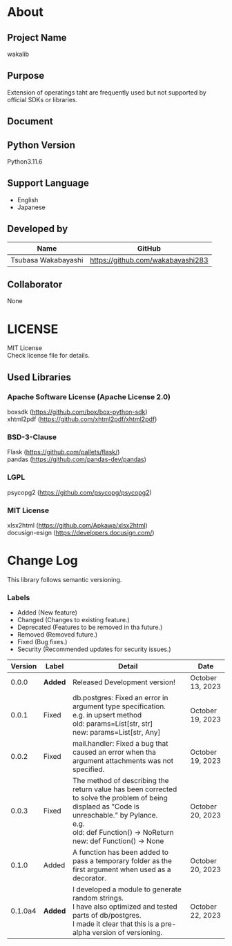 # About
## Project Name
wakalib

## Purpose
Extension of operatings taht are frequently used but not supported
by official SDKs or libraries.

## Document


## Python Version
Python3.11.6

## Support Language
- English
- Japanese

## Developed by
| Name | GitHub |
| ---- | ------ |
| Tsubasa Wakabayashi | https://github.com/wakabayashi283 |

## Collaborator
None

# LICENSE
MIT License  
Check license file for details.

## Used Libraries
### Apache Software License (Apache License 2.0)
boxsdk (https://github.com/box/box-python-sdk)  
xhtml2pdf (https://github.com/xhtml2pdf/xhtml2pdf)
### BSD-3-Clause
Flask (https://github.com/pallets/flask/)  
pandas (https://github.com/pandas-dev/pandas)
### LGPL
psycopg2 (https://github.com/psycopg/psycopg2)
### MIT License
xlsx2html (https://github.com/Apkawa/xlsx2html)  
docusign-esign (https://developers.docusign.com/)

# Change Log
This library follows semantic versioning.
### Labels
- Added (New feature)
- Changed (Changes to existing feature.)
- Deprecated (Features to be removed in tha future.)
- Removed (Removed future.)
- Fixed (Bug fixes.)
- Security (Recommended updates for security issues.)

| Version | Label | Detail | Date |
| ------- | ----- | ------ | ---- |
| 0.0.0 | **Added** | Released Development version! | October 13, 2023 |
| 0.0.1 | Fixed | db.postgres: Fixed an error in argument type specification.<br>e.g. in upsert method<br>old: params=List[str, str]<br>new: params=List[str, Any] | October 19, 2023 |
| 0.0.2 | Fixed | mail.handler: Fixed a bug that caused an error when tha argument attachments was not specified. | October 19, 2023 |
| 0.0.3 | Fixed | The method of describing the return value has been corrected to solve the problem of being displaed as "Code is unreachable." by Pylance.<br>e.g.<br>old: def Function() -> NoReturn<br>new: def Function() -> None | October 20, 2023 |
| 0.1.0 | Added | A function has been added to pass a temporary folder as the first argument when used as a decorator. | October 20, 2023 |
| 0.1.0a4 | **Added** | I developed a module to generate random strings.<br>I have also optimized and tested parts of db/postgres.<br>I made it clear that this is a pre-alpha version of versioning. | October 22, 2023 |
